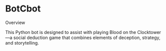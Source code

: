 # BotCbot

Overview

This Python bot is designed to assist with playing Blood on the Clocktower—a social deduction game that combines elements of deception, strategy, and storytelling.


